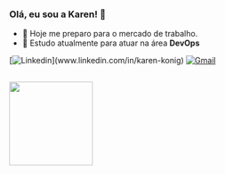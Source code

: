 ### Olá, eu sou a Karen! 👋


- 🔭 Hoje me preparo para o mercado de trabalho.
- 🌱 Estudo atualmente para atuar na área **DevOps**


[![Linkedin](https://img.shields.io/badge/LinkedIn-0077B5?style=for-the-badge&logo=linkedin&logoColor=white")](www.linkedin.com/in/karen-konig)
[![Gmail](https://img.shields.io/badge/Gmail-D14836?style=for-the-badge&logo=gmail&logoColor=white)](malito:kah.54632@gmail.com)

   ##
 <div>
  <a= href="https://https://github.com/karenkah">
    <img height="150em" src="https://github-readme-stats.vercel.app/api?username=karenkah&show_icons=true&theme=dracula&include_all_commits=true&count_private=true"/> 
</div>

 
